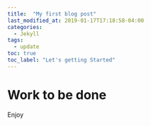```yaml
---
title:  "My first blog post"
last_modified_at: 2019-01-17T17:18:58-04:00
categories: 
  - Jekyll
tags:
  - update
toc: true
toc_label: "Let's getting Started"
---
```


# Work to be done

Enjoy
